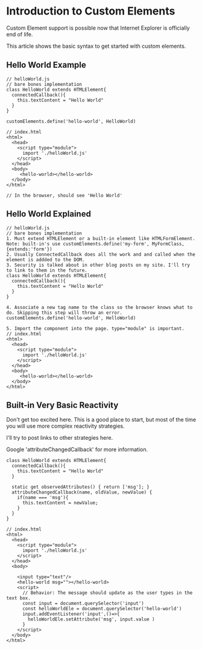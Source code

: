 # Introduction to Custom Elements

Custom Element support is possible now that Internet Explorer is officially end of life.

This article shows the basic syntax to get started with custom elements.

## Hello World Example
```
// helloWorld.js
// bare bones implementation
class HelloWorld extends HTMLElement{
  connectedCallback(){
    this.textContent = "Hello World"
  }
}

customElements.define('hello-world', HelloWorld)

// index.html
<html>
  <head>
    <script type="module">
      import './helloWorld.js'
    </script>
  </head>
  <body>
     <hello-world></hello-world>
  </body>
</html>

// In the browser, should see 'Hello World'

```

## Hello World Explained
```
// helloWorld.js
// bare bones implementation
1. Must extend HTMLElement or a built-in element like HTMLFormElement. Note: built-in's use customElements.define('my-form', MyFormClass, {extends:'form'})
2. Usually ConnectedCallback does all the work and and called when the element is addded to the DOM.
3. Security is talked about in other blog posts on my site. I'll try to link to them in the future.
class HelloWorld extends HTMLElement{
  connectedCallback(){
    this.textContent = "Hello World"
  }
}

4. Associate a new tag name to the class so the browser knows what to do. Skipping this step will throw an error.
customElements.define('hello-world', HelloWorld)

5. Import the component into the page. type="module" is important.
// index.html
<html>
  <head>
    <script type="module">
      import './helloWorld.js'
    </script>
  </head>
  <body>
     <hello-world></hello-world>
  </body>
</html>
```


## Built-in Very Basic Reactivity 

Don't get too excited here. This is a good place to start, but most of the time you will use more complex reactivity strategies.

I'll try to post links to other strategies here.

Google 'attributeChangedCallback' for more information.

```
class HelloWorld extends HTMLElement{
  connectedCallback(){
    this.textContent = "Hello World"
  }

  static get observedAttributes() { return ['msg']; }
  attributeChangedCallback(name, oldValue, newValue) {
    if(name === 'msg'){
      this.textContent = newValue;
    }
  }
}

// index.html
<html>
  <head>
    <script type="module">
      import './helloWorld.js'
    </script>
  </head>
  <body>
     
    <input type="text"/>
    <hello-world msg=""></hello-world>
    <script>
      // Behavior: The message should update as the user types in the text box.
      const input = document.querySelector('input')
      const helloWorldEle = document.querySelector('hello-world')
      input.addEventListener('input',()=>{
        helloWorldEle.setAttribute('msg', input.value )
      }
    </script>
  </body>
</html>

```




